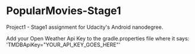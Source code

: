 # PopularMovies-Stage1
Project1 - Stage1 assignment for Udacity's Android nanodegree.

Add your Open Weather Api Key to the gradle.properties file where it says: 'TMDBApiKey="YOUR_API_KEY_GOES_HERE"'

